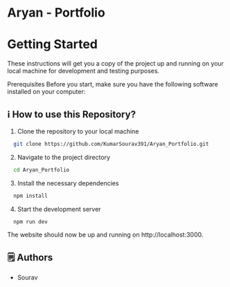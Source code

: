 # Aryan - Portfolio


# Getting Started

These instructions will get you a copy of the project up and running on your local machine for development and testing purposes.

Prerequisites
Before you start, make sure you have the following software installed on your computer:


## ℹ️ How to use this Repository?

1. Clone the repository to your local machine

```bash
  git clone https://github.com/KumarSourav391/Aryan_Portfolio.git

```
2. Navigate to the project directory

```bash
  cd Aryan_Portfolio
```
3. Install the necessary dependencies
```bash
  npm install
```

4. Start the development server
```bash
  npm run dev
```

The website should now be up and running on http://localhost:3000.

## 🗒️ Authors
- Sourav


